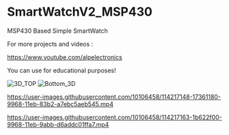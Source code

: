 # SmartWatchV2_MSP430
MSP430 Based Simple SmartWatch

For more projects and videos :

https://www.youtube.com/alpelectronics

You can use for educational purposes!

![3D_TOP](https://user-images.githubusercontent.com/10106458/114217128-0e454000-9968-11eb-9c6e-c02386cc88ba.png)
![Bottom_3D](https://user-images.githubusercontent.com/10106458/114217137-1309f400-9968-11eb-8980-9f418fa238cb.png)

https://user-images.githubusercontent.com/10106458/114217148-17361180-9968-11eb-83b2-a7ebc5aeb545.mp4


https://user-images.githubusercontent.com/10106458/114217163-1b622f00-9968-11eb-9abb-d6addc01ffa7.mp4

